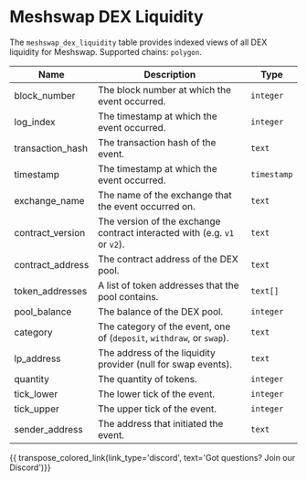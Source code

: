 
# Meshswap DEX Liquidity

The `meshswap_dex_liquidity` table provides indexed views of all DEX liquidity for Meshswap.
Supported chains: `polygon`.

| Name                | Description                                                                 | Type        |
| --------- | --------- | --------------------------------------------------------------------------- |
| block_number | The block number at which the event occurred. | `integer` |
| log_index | The timestamp at which the event occurred. | `integer` |
| transaction_hash | The transaction hash of the event. | `text` |
| timestamp | The timestamp at which the event occurred. | `timestamp` |
| exchange_name | The name of the exchange that the event occurred on. | `text` |
| contract_version | The version of the exchange contract interacted with (e.g. `v1` or `v2`). | `text` |
| contract_address | The contract address of the DEX pool. | `text` |
| token_addresses | A list of token addresses that the pool contains. | `text[]` |
| pool_balance | The balance of the DEX pool. | `integer` |
| category | The category of the event, one of (`deposit`, `withdraw`, or `swap`). | `text` |
| lp_address | The address of the liquidity provider (null for swap events). | `text` |
| quantity | The quantity of tokens. | `integer` |
| tick_lower | The lower tick of the event. | `integer` |
| tick_upper | The upper tick of the event. | `integer` |
| sender_address | The address that initiated the event. | `text` |


{{ transpose_colored_link(link_type='discord', text='Got questions?  Join our Discord')}}

